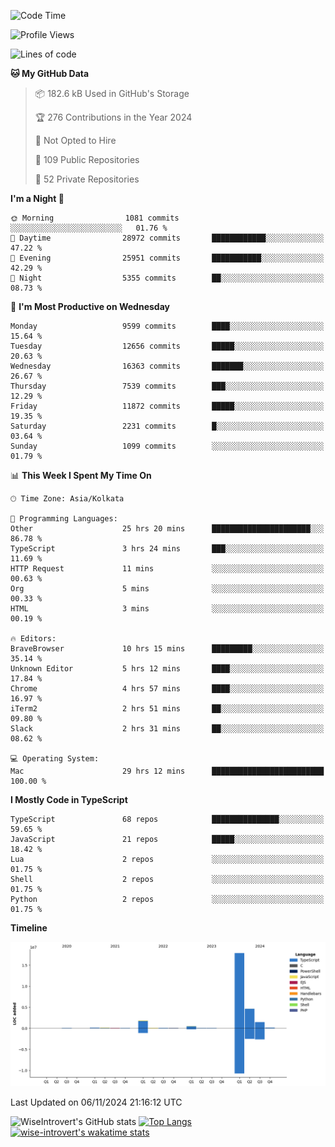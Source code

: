 <!--START_SECTION:waka-->
![Code Time](http://img.shields.io/badge/Code%20Time-1%2C794%20hrs%2043%20mins-blue)

![Profile Views](http://img.shields.io/badge/Profile%20Views-0-blue)

![Lines of code](https://img.shields.io/badge/From%20Hello%20World%20I%27ve%20Written-27.0%20million%20lines%20of%20code-blue)

**🐱 My GitHub Data** 

> 📦 182.6 kB Used in GitHub's Storage 
 > 
> 🏆 276 Contributions in the Year 2024
 > 
> 🚫 Not Opted to Hire
 > 
> 📜 109 Public Repositories 
 > 
> 🔑 52 Private Repositories 
 > 
**I'm a Night 🦉** 

```text
🌞 Morning                1081 commits        ░░░░░░░░░░░░░░░░░░░░░░░░░   01.76 % 
🌆 Daytime                28972 commits       ████████████░░░░░░░░░░░░░   47.22 % 
🌃 Evening                25951 commits       ███████████░░░░░░░░░░░░░░   42.29 % 
🌙 Night                  5355 commits        ██░░░░░░░░░░░░░░░░░░░░░░░   08.73 % 
```
📅 **I'm Most Productive on Wednesday** 

```text
Monday                   9599 commits        ████░░░░░░░░░░░░░░░░░░░░░   15.64 % 
Tuesday                  12656 commits       █████░░░░░░░░░░░░░░░░░░░░   20.63 % 
Wednesday                16363 commits       ███████░░░░░░░░░░░░░░░░░░   26.67 % 
Thursday                 7539 commits        ███░░░░░░░░░░░░░░░░░░░░░░   12.29 % 
Friday                   11872 commits       █████░░░░░░░░░░░░░░░░░░░░   19.35 % 
Saturday                 2231 commits        █░░░░░░░░░░░░░░░░░░░░░░░░   03.64 % 
Sunday                   1099 commits        ░░░░░░░░░░░░░░░░░░░░░░░░░   01.79 % 
```


📊 **This Week I Spent My Time On** 

```text
🕑︎ Time Zone: Asia/Kolkata

💬 Programming Languages: 
Other                    25 hrs 20 mins      ██████████████████████░░░   86.78 % 
TypeScript               3 hrs 24 mins       ███░░░░░░░░░░░░░░░░░░░░░░   11.69 % 
HTTP Request             11 mins             ░░░░░░░░░░░░░░░░░░░░░░░░░   00.63 % 
Org                      5 mins              ░░░░░░░░░░░░░░░░░░░░░░░░░   00.33 % 
HTML                     3 mins              ░░░░░░░░░░░░░░░░░░░░░░░░░   00.19 % 

🔥 Editors: 
BraveBrowser             10 hrs 15 mins      █████████░░░░░░░░░░░░░░░░   35.14 % 
Unknown Editor           5 hrs 12 mins       ████░░░░░░░░░░░░░░░░░░░░░   17.84 % 
Chrome                   4 hrs 57 mins       ████░░░░░░░░░░░░░░░░░░░░░   16.97 % 
iTerm2                   2 hrs 51 mins       ██░░░░░░░░░░░░░░░░░░░░░░░   09.80 % 
Slack                    2 hrs 31 mins       ██░░░░░░░░░░░░░░░░░░░░░░░   08.62 % 

💻 Operating System: 
Mac                      29 hrs 12 mins      █████████████████████████   100.00 % 
```

**I Mostly Code in TypeScript** 

```text
TypeScript               68 repos            ███████████████░░░░░░░░░░   59.65 % 
JavaScript               21 repos            █████░░░░░░░░░░░░░░░░░░░░   18.42 % 
Lua                      2 repos             ░░░░░░░░░░░░░░░░░░░░░░░░░   01.75 % 
Shell                    2 repos             ░░░░░░░░░░░░░░░░░░░░░░░░░   01.75 % 
Python                   2 repos             ░░░░░░░░░░░░░░░░░░░░░░░░░   01.75 % 
```



**Timeline**

![Lines of Code chart](https://raw.githubusercontent.com/wise-introvert/wise-introvert/master/assets/bar_graph.png)


 Last Updated on 06/11/2024 21:16:12 UTC
<!--END_SECTION:waka-->

![WiseIntrovert's GitHub stats](https://github-readme-stats.vercel.app/api?username=wise-introvert&count_private=true&show_icons=true)
[![Top Langs](https://github-readme-stats.vercel.app/api/top-langs/?username=wise-introvert&langs_count=10)](https://github.com/anuraghazra/github-readme-stats)
[![wise-introvert's wakatime stats](https://github-readme-stats.vercel.app/api/wakatime?username=wiseintrovert)](https://github.com/anuraghazra/github-readme-stats)
